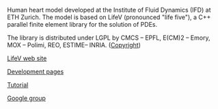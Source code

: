 Human heart model developed at the Institute of Fluid Dynamics (IFD) at ETH Zurich. The model is based on LifeV (pronounced "life five"), a C++ parallel finite element library for the solution of PDEs.

The library is distributed under LGPL by CMCS – EPFL, E(CM)2 – Emory, MOX – Polimi, REO, ESTIME– INRIA. ([Copyright](https://github.com/lifev/lifev/blob/master/Copyright.md))

[LifeV web site](http://www.lifev.org)

[Development pages](http://cmcsforge.epfl.ch/projects/lifev)

[Tutorial](http://cmcsforge.epfl.ch/documents/3)

[Google group](https://groups.google.com/forum/?fromgroups#!forum/lifev-user)
